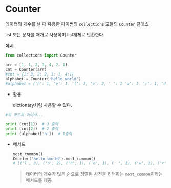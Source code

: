 # Counter

데이터의 개수를 셀 때 유용한 파이썬의 `collections` 모듈의 `Counter` 클래스

list 또는 문자를 매개로 사용하며 list개체로 반환한다.

**예시**

```python
from collections import Counter

arr = [1, 1, 2, 3, 4, 2, 1]
cnt = Counter(arr)
#cnt = {1: 3, 2: 2, 3: 1, 4:1}
alphabet = Counter('hello world') 
#alphabet = {'h': 1, 'e': 1, 'l': 3, 'o': 2, ' ': 1 'w': 1, 'r': 1, 'd':1}
```



- 활용

  dictionary처럼 사용할 수 있다.

```python
#위 코드와 이어서...

print (cnt[1])  # 3 출력
print (cnt[2])  # 2 출력
print (alphabet['h'])  # 1출력
```





- 메서드

  ```python
  most_common()
  Counter('hello world').most_common()
  # [('l', 3), ('o', 2), ('h', 1), ('e', 1), (' ', 1), ('w', 1), ('r', 1), ('d', 1)]
  ```

  > 데이터의 개수가 많은 순으로 정렬된 사전을 리턴하는 `most_common`이라는 메서드를 제공